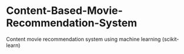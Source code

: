 # Content-Based-Movie-Recommendation-System
Content movie recommendation system using machine learning (scikit-learn)
